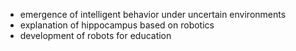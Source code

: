<ul>
 <li>emergence of intelligent behavior under uncertain environments</li>
 <li>explanation of hippocampus based on robotics</li>
 <li>development of robots for education</li>
</ul>

